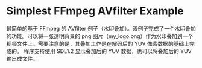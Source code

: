 # Simplest FFmpeg AVfilter Example
 最简单的基于 FFmpeg 的 AVfilter 例子（水印叠加）。该例子完成了一个水印叠加的功能。可以将一张透明背景的 png 图片（my_logo.png）作为水印叠加到一个视频文件上。需要注意的是，其叠加工作是在解码后的 YUV 像素数据的基础上完成的。   程序支持使用 SDL1.2 显示叠加后的 YUV 数据，也可以将叠加后的 YUV 输出成文件。

